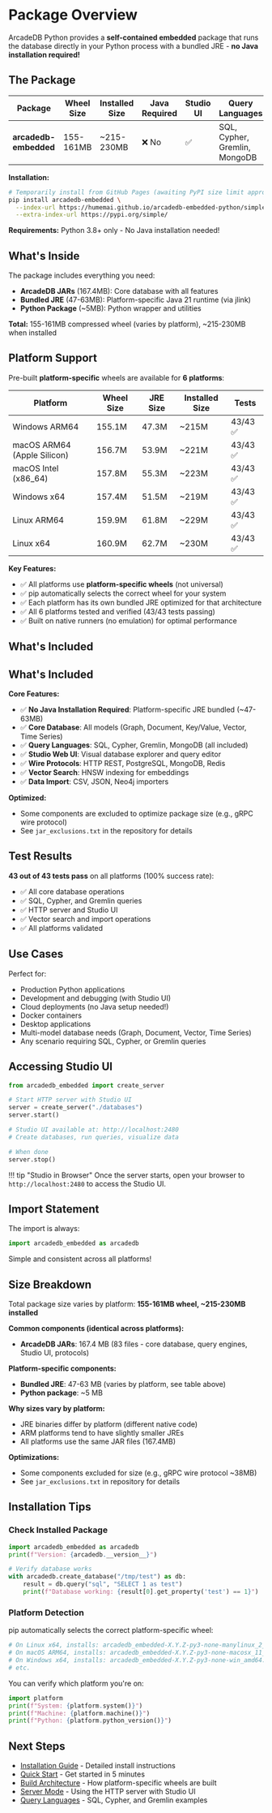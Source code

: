 # Package Overview

ArcadeDB Python provides a **self-contained embedded** package that runs the database directly in your Python process with a bundled JRE - **no Java installation required!**

## The Package

| Package | Wheel Size | Installed Size | Java Required | Studio UI | Query Languages |
|---------|-----------|----------------|---------------|-----------|----------------|
| **arcadedb-embedded** | 155-161MB | ~215-230MB | ❌ No | ✅ | SQL, Cypher, Gremlin, MongoDB |

**Installation:**

```bash
# Temporarily install from GitHub Pages (awaiting PyPI size limit approval)
pip install arcadedb-embedded \
  --index-url https://humemai.github.io/arcadedb-embedded-python/simple/ \
  --extra-index-url https://pypi.org/simple/
```

**Requirements:** Python 3.8+ only - No Java installation needed!

## What's Inside

The package includes everything you need:

- **ArcadeDB JARs** (167.4MB): Core database with all features
- **Bundled JRE** (47-63MB): Platform-specific Java 21 runtime (via jlink)
- **Python Package** (~5MB): Python wrapper and utilities

**Total:** 155-161MB compressed wheel (varies by platform), ~215-230MB when installed

## Platform Support

Pre-built **platform-specific** wheels are available for **6 platforms**:

| Platform | Wheel Size | JRE Size | Installed Size | Tests |
|----------|-----------|----------|----------------|-------|
| Windows ARM64 | 155.1M | 47.3M | ~215M | 43/43 ✅ |
| macOS ARM64 (Apple Silicon) | 156.7M | 53.9M | ~221M | 43/43 ✅ |
| macOS Intel (x86_64) | 157.8M | 55.3M | ~223M | 43/43 ✅ |
| Windows x64 | 157.4M | 51.5M | ~219M | 43/43 ✅ |
| Linux ARM64 | 159.9M | 61.8M | ~229M | 43/43 ✅ |
| Linux x64 | 160.9M | 62.7M | ~230M | 43/43 ✅ |

**Key Features:**

- ✅ All platforms use **platform-specific wheels** (not universal)
- ✅ pip automatically selects the correct wheel for your system
- ✅ Each platform has its own bundled JRE optimized for that architecture
- ✅ All 6 platforms tested and verified (43/43 tests passing)
- ✅ Built on native runners (no emulation) for optimal performance

## What's Included

## What's Included

**Core Features:**

- ✅ **No Java Installation Required**: Platform-specific JRE bundled (~47-63MB)
- ✅ **Core Database**: All models (Graph, Document, Key/Value, Vector, Time Series)
- ✅ **Query Languages**: SQL, Cypher, Gremlin, MongoDB (all included)
- ✅ **Studio Web UI**: Visual database explorer and query editor
- ✅ **Wire Protocols**: HTTP REST, PostgreSQL, MongoDB, Redis
- ✅ **Vector Search**: HNSW indexing for embeddings
- ✅ **Data Import**: CSV, JSON, Neo4j importers

**Optimized:**

- Some components are excluded to optimize package size (e.g., gRPC wire protocol)
- See `jar_exclusions.txt` in the repository for details

## Test Results

**43 out of 43 tests pass** on all platforms (100% success rate):

- ✅ All core database operations
- ✅ SQL, Cypher, and Gremlin queries
- ✅ HTTP server and Studio UI
- ✅ Vector search and import operations
- ✅ All platforms validated

## Use Cases

Perfect for:

- Production Python applications
- Development and debugging (with Studio UI)
- Cloud deployments (no Java setup needed!)
- Docker containers
- Desktop applications
- Multi-model database needs (Graph, Document, Vector, Time Series)
- Any scenario requiring SQL, Cypher, or Gremlin queries

## Accessing Studio UI

```python
from arcadedb_embedded import create_server

# Start HTTP server with Studio UI
server = create_server("./databases")
server.start()

# Studio UI available at: http://localhost:2480
# Create databases, run queries, visualize data

# When done
server.stop()
```

!!! tip "Studio in Browser"
    Once the server starts, open your browser to `http://localhost:2480` to access the Studio UI.

## Import Statement

The import is always:

```python
import arcadedb_embedded as arcadedb
```

Simple and consistent across all platforms!

## Size Breakdown

Total package size varies by platform: **155-161MB wheel, ~215-230MB installed**

**Common components (identical across platforms):**

- **ArcadeDB JARs**: 167.4 MB (83 files - core database, query engines, Studio UI, protocols)

**Platform-specific components:**

- **Bundled JRE**: 47-63 MB (varies by platform, see table above)
- **Python package**: ~5 MB

**Why sizes vary by platform:**

- JRE binaries differ by platform (different native code)
- ARM platforms tend to have slightly smaller JREs
- All platforms use the same JAR files (167.4MB)

**Optimizations:**

- Some components excluded for size (e.g., gRPC wire protocol ~38MB)
- See `jar_exclusions.txt` in repository for details

## Installation Tips

### Check Installed Package

```python
import arcadedb_embedded as arcadedb
print(f"Version: {arcadedb.__version__}")

# Verify database works
with arcadedb.create_database("/tmp/test") as db:
    result = db.query("sql", "SELECT 1 as test")
    print(f"Database working: {result[0].get_property('test') == 1}")
```

### Platform Detection

pip automatically selects the correct platform-specific wheel:

```bash
# On Linux x64, installs: arcadedb_embedded-X.Y.Z-py3-none-manylinux_2_17_x86_64.whl
# On macOS ARM64, installs: arcadedb_embedded-X.Y.Z-py3-none-macosx_11_0_arm64.whl
# On Windows x64, installs: arcadedb_embedded-X.Y.Z-py3-none-win_amd64.whl
# etc.
```

You can verify which platform you're on:

```python
import platform
print(f"System: {platform.system()}")
print(f"Machine: {platform.machine()}")
print(f"Python: {platform.python_version()}")
```

## Next Steps

- [Installation Guide](installation.md) - Detailed install instructions
- [Quick Start](quickstart.md) - Get started in 5 minutes
- [Build Architecture](../development/build-architecture.md) - How platform-specific wheels are built
- [Server Mode](../guide/server.md) - Using the HTTP server with Studio UI
- [Query Languages](../guide/core/queries.md) - SQL, Cypher, and Gremlin examples
